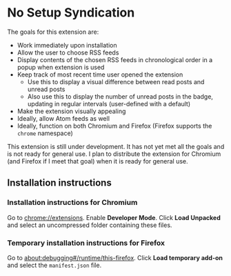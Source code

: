 # No Setup Syndication
The goals for this extension are:
- Work immediately upon installation
- Allow the user to choose RSS feeds
- Display contents of the chosen RSS feeds in chronological order in a popup when extension is used
- Keep track of most recent time user opened the extension
  - Use this to display a visual difference between read posts and unread posts
  - Also use this to display the number of unread posts in the badge, updating in regular intervals (user-defined with a default)
- Make the extension visually appealing
- Ideally, allow Atom feeds as well
- Ideally, function on both Chromium and Firefox (Firefox supports the `chrome` namespace)

This extension is still under development. It has not yet met all the goals and is not ready for general use. I plan to distribute the extension for Chromium (and Firefox if I meet that goal) when it is ready for general use.

## Installation instructions
### Installation instructions for Chromium
Go to <chrome://extensions>. Enable **Developer Mode**. Click **Load Unpacked** and select an uncompressed folder containing these files.
### Temporary installation instructions for Firefox
Go to <about:debugging#/runtime/this-firefox>. Click **Load temporary add-on** and select the `manifest.json` file.
